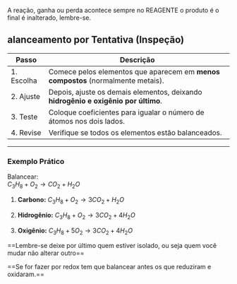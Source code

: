 A reação, ganha ou perda acontece sempre no REAGENTE o produto é o final é inalterado, lembre-se. 

## alanceamento por Tentativa (Inspeção)

|**Passo**|**Descrição**|
|---|---|
|1. Escolha|Comece pelos elementos que aparecem em **menos compostos** (normalmente metais).|
|2. Ajuste|Depois, ajuste os demais elementos, deixando **hidrogênio e oxigênio por último**.|
|3. Teste|Coloque coeficientes para igualar o número de átomos nos dois lados.|
|4. Revise|Verifique se todos os elementos estão balanceados.|

---

### **Exemplo Prático**

Balancear:  
$C_3H_8 + O_2 \rightarrow CO_2 + H_2O$

1. **Carbono:** $C_3H_8 + O_2 \rightarrow 3CO_2 + H_2O$
    
2. **Hidrogênio:** $C_3H_8 + O_2 \rightarrow 3CO_2 + 4H_2O$
    
3. **Oxigênio:** $C_3H_8 + 5O_2 \rightarrow 3CO_2 + 4H_2O$


==Lembre-se deixe por último quem estiver isolado, ou seja quem você mudar não alterar outro==

==Se for fazer por redox tem que balancear antes os que reduziram e oxidaram.==